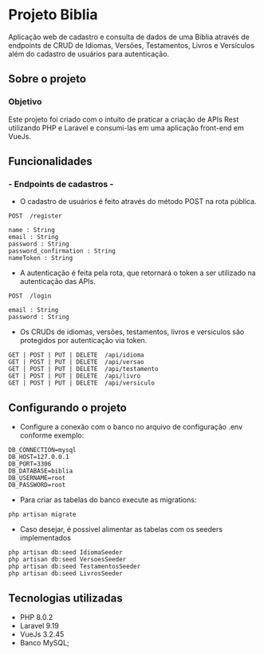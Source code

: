 # Projeto Biblia

Aplicação web de cadastro e consulta de dados de uma Biblia através de endpoints de CRUD de Idiomas, Versões, Testamentos, Livros e Versículos além do cadastro de usuários para autenticação.

## Sobre o projeto

### Objetivo
Este projeto foi criado com o intuito de praticar a criação de APIs Rest utilizando PHP e Laravel e consumi-las em uma aplicação front-end em VueJs.

## Funcionalidades
### - Endpoints de cadastros -
* O cadastro de usuários é feito através do método POST na rota pública.
```
POST  /register
```
```
name : String
email : String
password : String
password_confirmation : String
nameToken : String
```
* A autenticação é feita pela rota, que retornará o token a ser utilizado na autenticação das APIs.
```
POST  /login
```
```
email : String
password : String
```
* Os CRUDs de idiomas, versões, testamentos, livros e versiculos são protegidos por autenticação via token.
```
GET | POST | PUT | DELETE  /api/idioma
GET | POST | PUT | DELETE  /api/versao
GET | POST | PUT | DELETE  /api/testamento
GET | POST | PUT | DELETE  /api/livro
GET | POST | PUT | DELETE  /api/versiculo
```

## Configurando o projeto
* Configure a conexão com o banco no arquivo de configuração .env conforme exemplo:
```
DB_CONNECTION=mysql
DB_HOST=127.0.0.1
DB_PORT=3306
DB_DATABASE=biblia
DB_USERNAME=root
DB_PASSWORD=root
```
* Para criar as tabelas do banco execute as migrations:
```
php artisan migrate
```
* Caso desejar, é possivel alimentar as tabelas com os seeders implementados
```
php artisan db:seed IdiomaSeeder
php artisan db:seed VersoesSeeder
php artisan db:seed TestamentosSeeder
php artisan db:seed LivrosSeeder
```
## Tecnologias utilizadas

* PHP 8.0.2 
* Laravel 9.19
* VueJs 3.2.45
* Banco MySQL;

